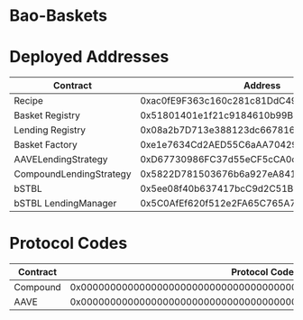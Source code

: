 # Bao-Baskets



# Deployed Addresses

Contract  	  					| Address									|Etherscan 																		|
--------------------------------| ------------------------------------------|-------------------------------------------------------------------------------|
Recipe	  				        | 0xac0fE9F363c160c281c81DdC49d0AA8cE04C02Eb|[Link](https://etherscan.io/address/0xac0fE9F363c160c281c81DdC49d0AA8cE04C02Eb)|
Basket Registry  				| 0x51801401e1f21c9184610b99B978D050a374566E|[Link](https://etherscan.io/address/0x51801401e1f21c9184610b99B978D050a374566E)|
Lending Registry  				| 0x08a2b7D713e388123dc6678168656659d297d397|[Link](https://etherscan.io/address/0x08a2b7D713e388123dc6678168656659d297d397)|
Basket Factory  				| 0xe1e7634Cd2AED55C6aAA704299E735987f372b70|[Link](https://etherscan.io/address/0xe1e7634Cd2AED55C6aAA704299E735987f372b70)|
AAVELendingStrategy				| 0xD67730986FC37d55eCF5cCA0d2D854f4FCf5d876|[Link](https://etherscan.io/address/0xD67730986FC37d55eCF5cCA0d2D854f4FCf5d876)|
CompoundLendingStrategy  		| 0x5822D781503676b6a927eA841039465193CA213a|[Link](https://etherscan.io/address/0x5822D781503676b6a927eA841039465193CA213a)|
bSTBL							| 0x5ee08f40b637417bcC9d2C51B62F4820ec9cF5D8|[Link](https://etherscan.io/address/0x5ee08f40b637417bcC9d2C51B62F4820ec9cF5D8)|
bSTBL LendingManager  			| 0x5C0AfEf620f512e2FA65C765A72fa46f9A41C6BD|[Link](https://etherscan.io/address/0x5C0AfEf620f512e2FA65C765A72fa46f9A41C6BD)|

# Protocol Codes

Contract  	  					| Protocol Code									                    |
--------------------------------| ------------------------------------------------------------------|
Compound 						| 0x0000000000000000000000000000000000000000000000000000000000000001|
AAVE  							| 0x0000000000000000000000000000000000000000000000000000000000000002|


